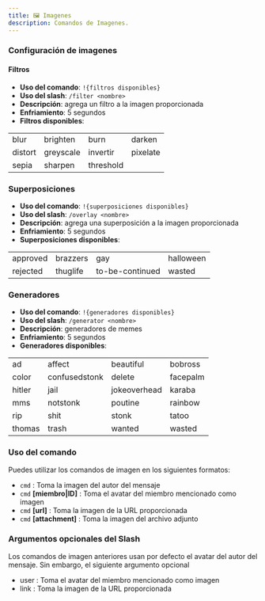 ```yaml
---
title: 🖼️ Imagenes
description: Comandos de Imagenes.
---
```


### Configuración de imagenes

#### Filtros

* **Uso del comando**: `!{filtros disponibles}`
* **Uso del slash**: `/filter <nombre>`
* **Descripción**: agrega un filtro a la imagen proporcionada
* **Enfriamiento**: 5 segundos
* **Filtros disponibles**:

|         |           |           |          |
| ------- | --------- | --------- | -------- |
| blur    | brighten  | burn      | darken   |
| distort | greyscale | invertir  | pixelate |
| sepia   | sharpen   | threshold |          |

### Superposiciones

* **Uso del comando**: `!{superposiciones disponibles}`
* **Uso del slash**: `/overlay <nombre>`
* **Descripción**: agrega una superposición a la imagen proporcionada
* **Enfriamiento**: 5 segundos
* **Superposiciones disponibles**:

|          |          |                 |           |
| -------- | -------- | --------------- | --------- |
| approved | brazzers | gay             | halloween |
| rejected | thuglife | to-be-continued | wasted    |

### Generadores

* **Uso del comando**: `!{generadores disponibles}`
* **Uso del slash**: `/generator <nombre>`
* **Descripción**: generadores de memes
* **Enfriamiento**: 5 segundos
* **Generadores disponibles**:

|        |               |              |          |
| ------ | ------------- | ------------ | -------- |
| ad     | affect        | beautiful    | bobross  |
| color  | confusedstonk | delete       | facepalm |
| hitler | jail          | jokeoverhead | karaba   |
| mms    | notstonk      | poutine      | rainbow  |
| rip    | shit          | stonk        | tatoo    |
| thomas | trash         | wanted       | wasted   |

### Uso del comando

Puedes utilizar los comandos de imagen en los siguientes formatos:

* `cmd` : Toma la imagen del autor del mensaje
* `cmd` **\[miembro|ID]** : Toma el avatar del miembro mencionado como imagen
* `cmd` **\[url]** : Toma la imagen de la URL proporcionada
* `cmd` **\[attachment]** : Toma la imagen del archivo adjunto

### Argumentos opcionales del Slash

Los comandos de imagen anteriores usan por defecto el avatar del autor del mensaje. Sin embargo, el siguiente argumento opcional

* user : Toma el avatar del miembro mencionado como imagen
* link : Toma la imagen de la URL proporcionada

